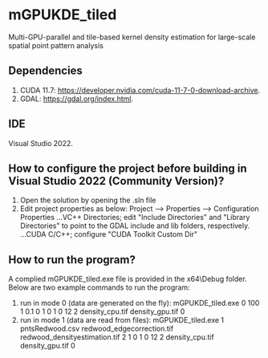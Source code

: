 # mGPUKDE_tiled
Multi-GPU-parallel and tile-based kernel density estimation for large-scale spatial point pattern analysis
## Dependencies
1. CUDA 11.7: https://developer.nvidia.com/cuda-11-7-0-download-archive.
2. GDAL: https://gdal.org/index.html.
## IDE
Visual Studio 2022.
## How to configure the project before building in Visual Studio 2022 (Community Version)?
1. Open the solution by opening the .sln file
2. Edit project properties as below:
Project --> Properties --> Configuration Properties 
...VC++ Directories; edit "Include Directories" and "Library Directories" to point to the GDAL include and lib folders, respectively.
...CUDA C/C++; configure "CUDA Toolkit Custom Dir"
## How to run the program?
A complied mGPUKDE_tiled.exe file is provided in the x64\Debug folder. Below are two example commands to run the program:
1. run in mode 0 (data are generated on the fly):
mGPUKDE_tiled.exe 0 100 1 0.1 0 1 0 1 0 12 2 density_cpu.tif density_gpu.tif 0
2. run in mode 1 (data are read from files):
mGPUKDE_tiled.exe 1 pntsRedwood.csv redwood_edgecorrection.tif redwood_densityestimation.tif 2 1 0 1 0 12 2 density_cpu.tif density_gpu.tif 0
